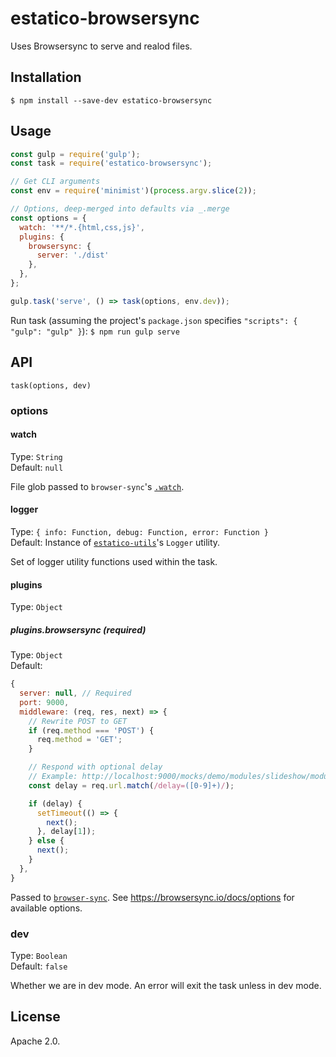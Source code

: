 # estatico-browsersync

Uses Browsersync to serve and realod files.

## Installation

```
$ npm install --save-dev estatico-browsersync
```

## Usage

```js
const gulp = require('gulp');
const task = require('estatico-browsersync');

// Get CLI arguments
const env = require('minimist')(process.argv.slice(2));

// Options, deep-merged into defaults via _.merge
const options = {
  watch: '**/*.{html,css,js}',
  plugins: {
    browsersync: {
      server: './dist'
    },
  },
};

gulp.task('serve', () => task(options, env.dev));
```

Run task (assuming the project's `package.json` specifies `"scripts": { "gulp": "gulp" }`):
`$ npm run gulp serve`

## API

`task(options, dev)`

### options

#### watch

Type: `String`<br>
Default: `null`

File glob passed to `browser-sync`'s [`.watch`](https://browsersync.io/docs/api#api-watch).

#### logger

Type: `{ info: Function, debug: Function, error: Function }`<br>
Default: Instance of [`estatico-utils`](../estatico-utils)'s `Logger` utility.

Set of logger utility functions used within the task.

#### plugins

Type: `Object`

##### plugins.browsersync (required)

Type: `Object`<br>
Default:
```js
{
  server: null, // Required
  port: 9000,
  middleware: (req, res, next) => {
    // Rewrite POST to GET
    if (req.method === 'POST') {
      req.method = 'GET';
    }

    // Respond with optional delay
    // Example: http://localhost:9000/mocks/demo/modules/slideshow/modules.json?delay=5000
    const delay = req.url.match(/delay=([0-9]+)/);

    if (delay) {
      setTimeout(() => {
        next();
      }, delay[1]);
    } else {
      next();
    }
  },
}
```

Passed to [`browser-sync`](https://www.npmjs.com/package/browser-sync). See https://browsersync.io/docs/options for available options.

### dev

Type: `Boolean`<br>
Default: `false`

Whether we are in dev mode. An error will exit the task unless in dev mode.

## License

Apache 2.0.
